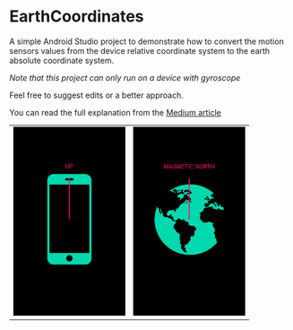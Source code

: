 # EarthCoordinates
A simple Android Studio project to demonstrate how to convert the motion sensors values from the device relative coordinate system to the earth absolute coordinate system.

*Note that this project can only run on a device with gyroscope*

Feel free to suggest edits or a better approach.

You can read the full explanation from the [Medium article](https://medium.com/@mattia_crovero/earth-coordinate-system-b9d309bda35e)

<table><tr><td><img src="https://raw.githubusercontent.com/Matt2397/EarthCoordinates/master/screenshots/screen1.png" width="200"></td><td><img src="https://raw.githubusercontent.com/Matt2397/EarthCoordinates/master/screenshots/screen2.png" width="200"></td></tr></table>
